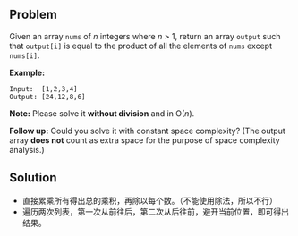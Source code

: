 ## Problem

Given an array `nums` of *n* integers where *n* > 1,  return an array `output` such that `output[i]` is equal to the product of all the elements of `nums` except `nums[i]`.

**Example:**

```
Input:  [1,2,3,4]
Output: [24,12,8,6]
```

**Note:** Please solve it **without division** and in O(*n*).

**Follow up:**
Could you solve it with constant space complexity? (The output array **does not** count as extra space for the purpose of space complexity analysis.)



## Solution

* 直接累乘所有得出总的乘积，再除以每个数。（不能使用除法，所以不行）
* 遍历两次列表，第一次从前往后，第二次从后往前，避开当前位置，即可得出结果。
